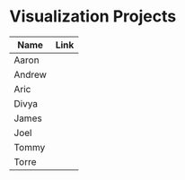 # Visualization Projects

| Name   | Link |
|--------|------|
| Aaron  | |
| Andrew | | 
| Aric   | |
| Divya  | | 
| James  | |
| Joel   | |
| Tommy  | |
| Torre  | |